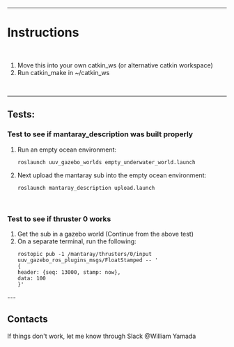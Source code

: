 
---
<h1>Instructions</h1>
<br>
<ol>
    <li>Move this into your own catkin_ws (or alternative catkin workspace)</li>
    <li>Run catkin_make in ~/catkin_ws</li>
</ol>
<br>

---
<h2>Tests:</h2>
<h3>Test to see if mantaray_description was built properly</h3>
<ol>
<li>Run an empty ocean environment:</li>
    
    roslaunch uuv_gazebo_worlds empty_underwater_world.launch

<li>Next upload the mantaray sub into the empty ocean environment:</li>

    roslaunch mantaray_description upload.launch 

</ol>
<br>
<h3>Test to see if thruster 0 works</h3>
<ol>
<li>Get the sub in a gazebo world (Continue from the above test)</li>
<li>On a separate terminal, run the following:</li>
    
    rostopic pub -1 /mantaray/thrusters/0/input uuv_gazebo_ros_plugins_msgs/FloatStamped -- '
    {
    header: {seq: 13000, stamp: now},
    data: 100
    }'

</ol>
---
<h2>Contacts</h2>
<p2>If things don't work, let me know through Slack @William Yamada</p2>
